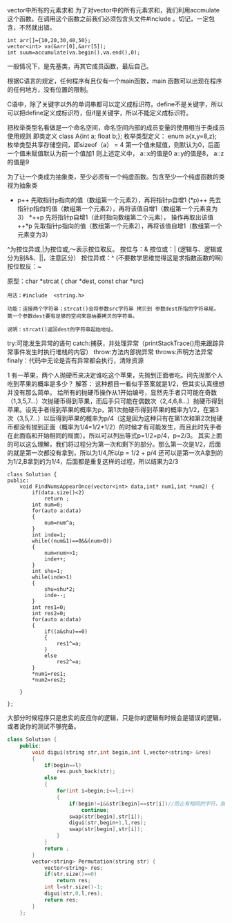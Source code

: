 vector中所有的元素求和
为了对vector中的所有元素求和，我们利用accmulate这个函数。在调用这个函数之前我们必须包含头文件#include <numeric>。切记，一定包含，不然就出错。

```
int arr[]={10,20,30,40,50};
vector<int> va(&arr[0],&arr[5]);
int suum=accumulate(va.begin(),va.end(),0); 
```

一般情况下，是先基类，再其它成员函数，最后自己。

根据C语言的规定，任何程序有且仅有一个main函数，main 函数可以出现在程序的任何地方，没有位置的限制。

C语中，除了关键字以外的单词串都可以定义成标识符。define不是关键字，所以可以把define定义成标识符，但if是关键字，所以不能定义成标识符。

把枚举类型名看做是一个命名空间，命名空间内部的成员变量的使用相当于类成员使用规则
即类定义   class A{int a; float b;};
枚举类型定义：  enum a{x,y=8,z};  
枚举类型共享存储空间，即sizeof（a） = 4
第一个值未赋值，则默认为0，后面一个值未赋值默认为前一个值加1
则上述定义中，  a::x的值是0   a::y的值是8，   a::z的值是9

为了让一个类成为抽象类，至少必须有一个纯虚函数。包含至少一个纯虚函数的类视为抽象类

*  p++ 先取指针p指向的值（数组第一个元素2），再将指针p自增1
(*p)++ 先去指针p指向的值（数组第一个元素2），再将该值自增1（数组第一个元素变为3）
*++p 先将指针p自增1（此时指向数组第二个元素）， 操作再取出该值
++*p 先取指针p指向的值（数组第一个元素2），再将该值自增1（数组第一个元素变为3）


^为按位异或,|为按位或,～表示按位取反。
按位与：& 
按位或：|
(逻辑与、逻辑或分为别&&、||，注意区分）
按位异或：^
(不要数学思维觉得这是求指数函数的啊)
按位取反：~

原型：char  *strcat  ( char  *dest, const  char  *src)

    用法：#include  <string.h>
    
    功能：连接两个字符串；strcat()会将参数src字符串 拷贝到 参数dest所指的字符串尾。 第一个参数dest要有足够的空间来容纳要拷贝的字符串。
    
    说明：strcat()返回dest的字符串起始地址。

try:可能发生异常的语句
catch:捕获，并处理异常（printStackTrace()用来跟踪异常事件发生时执行堆栈的内容）
throw:方法内部抛异常
throws:声明方法异常
finaly：代码中无论是否有异常都会执行，清除资源

1 有一苹果，两个人抛硬币来决定谁吃这个苹果，先抛到正面者吃。问先抛那个人吃到苹果的概率是多少？
解答：
这种题目一看似乎答案就是1/2，但其实认真细想并没有那么简单。
给所有的抛硬币操作从1开始编号，显然先手者只可能在奇数（1,3,5,7…）次抛硬币得到苹果，而后手只可能在偶数次（2,4,6,8…）抛硬币得到苹果。设先手者得到苹果的概率为p，第1次抛硬币得到苹果的概率为1/2，在第3次（3,5,7…）以后得到苹果的概率为p/4（这是因为这种只有在第1次和第2次抛硬币都没有抛到正面（概率为1/4=1/2*1/2）的时候才有可能发生，而且此时先手者在此面临和开始相同的局面）。所以可以列出等式p=1/2+p/4，p=2/3。
其实上面的可以这么理解，我们将过程分为第一次和剩下的部分。那么第一次是1/2，后面的就是第一次都没有拿到，所以为1/4,所以p = 1/2 + p/4
还可以是第一次A拿到的为1/2,B拿到的为1/4，后面都是重复这样的过程，所以结果为2/3

```
class Solution {
public:
    void FindNumsAppearOnce(vector<int> data,int* num1,int *num2) {
        if(data.size()<2)
            return ;
        int num=0;
        for(auto a:data)
        {
            num=num^a;
        }
        int inde=1;
        while((num&1)==0&&(num>0))
        {
            num=num>>1;
            inde++;
        }
        int shu=1;
        while(inde>1)
        {
            shu=shu*2;
            inde--;
        }
        int res1=0;
        int res2=0;
        for(auto a:data)
        {
            if((a&shu)==0)
            {
                res1^=a;
            }
            else
                res2^=a;
        }
        *num1=res1;
        *num2=res2;

    }

};
```

大部分时候程序只是忠实的反应你的逻辑，只是你的逻辑有时候会是错误的逻辑，或者说你的测试不够完备。

```c++
class Solution {
	public:
	    void digui(string str,int begin,int l,vector<string> &res)
	    {
	        if(begin==l)
	            res.push_back(str);
	        else
	        {
	            for(int i=begin;i<=l;i++)
	            {
	                if(begin!=i&&str[begin]==str[i])//防止有相同的字符，就不用进行交换了，前面个判断条件是因为自身也需要交换一次，如果不加，就会一起跳过，就本来的排列都不会被添加进结果。。
	                    continue;
	                swap(str[begin],str[i]);
	                digui(str,begin+1,l,res);
	                swap(str[begin],str[i]);
	            }
	        }
	        return ;
	    }
	    vector<string> Permutation(string str) {
	        vector<string> res;
	        if(str.size()==0)
	            return res;
	        int l=str.size()-1;
	        digui(str,0,l,res);
	        return res;        
	    }
	};
```

